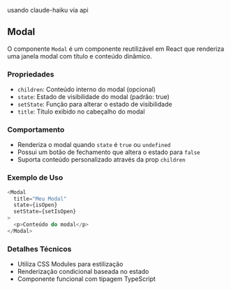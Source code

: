 










usando claude-haiku via api

## Modal

O componente `Modal` é um componente reutilizável em React que renderiza uma janela modal com título e conteúdo dinâmico.

### Propriedades

- `children`: Conteúdo interno do modal (opcional)
- `state`: Estado de visibilidade do modal (padrão: true)
- `setState`: Função para alterar o estado de visibilidade
- `title`: Título exibido no cabeçalho do modal

### Comportamento

- Renderiza o modal quando `state` é `true` ou `undefined`
- Possui um botão de fechamento que altera o estado para `false`
- Suporta conteúdo personalizado através da prop `children`

### Exemplo de Uso

```typescript
<Modal 
  title="Meu Modal" 
  state={isOpen} 
  setState={setIsOpen}
>
  <p>Conteúdo do modal</p>
</Modal>
```

### Detalhes Técnicos

- Utiliza CSS Modules para estilização
- Renderização condicional baseada no estado
- Componente funcional com tipagem TypeScript